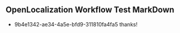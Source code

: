 ## OpenLocalization Workflow Test MarkDown
* 9b4e1342-ae34-4a5e-bfd9-311810fa4fa5 
thanks!<!--HONumber=Mar16_HO2-->
